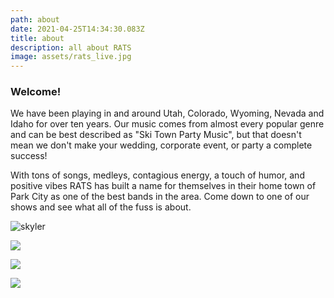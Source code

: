 ```yaml
---
path: about
date: 2021-04-25T14:34:30.083Z
title: about
description: all about RATS
image: assets/rats_live.jpg
---
```

<h3>Welcome!</h3>

We have been playing in and around Utah, Colorado, Wyoming, Nevada and Idaho for over ten years.  Our music comes from almost every popular genre and can be best described as "Ski Town Party Music", but that doesn't mean we don't make your wedding, corporate event, or party a complete success!  

With tons of songs,  medleys, contagious energy, a touch of humor, and positive vibes RATS has built a name for themselves in their home town of Park City as one of the best bands in the area.  Come down to one of our shows and see what all of the fuss is about.

![](https://ucarecdn.com/ffc209ba-8402-48f0-a8c0-2f1f9132fabf/ "skyler")

![](https://ucarecdn.com/cd603098-eb71-4eb7-931b-7dcd0f411665/)

![](https://ucarecdn.com/134994d8-175f-4188-8587-4b8f306b2de9/)

![](https://ucarecdn.com/dda1072f-835e-42ff-9279-b6b5e566e9ce/)